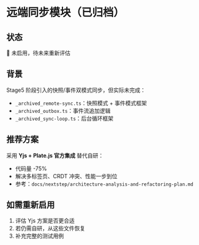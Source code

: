 # 远端同步模块（已归档）

## 状态
🔴 未启用，待未来重新评估

## 背景
Stage5 阶段引入的快照/事件双模式同步，但实际未完成：
- `_archived_remote-sync.ts`：快照模式 + 事件模式框架
- `_archived_outbox.ts`：事件流追加逻辑
- `_archived_sync-loop.ts`：后台循环框架

## 推荐方案
采用 **Yjs + Plate.js 官方集成** 替代自研：
- 代码量 -75%
- 解决多标签页、CRDT 冲突、性能一步到位
- 参考：`docs/nextstep/architecture-analysis-and-refactoring-plan.md`

## 如需重新启用
1. 评估 Yjs 方案是否更合适
2. 若仍需自研，从这些文件恢复
3. 补充完整的测试用例

